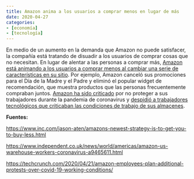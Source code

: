 ```yaml
---
title: Amazon anima a los usuarios a comprar menos en lugar de más
date: 2020-04-27
categories:
- [economía]
- [tecnología]
---
```


En medio de un aumento en la demanda que Amazon no puede satisfacer, la compañía está tratando de disuadir a los usuarios de comprar cosas que no necesitan. En lugar de alentar a las personas a comprar más, [Amazon está animando a los usuarios a comprar menos al cambiar una serie de características en su sitio](https://www.inc.com/jason-aten/amazons-newest-strategy-is-to-get-you-to-buy-less.html). Por ejemplo, Amazon canceló sus promociones para el Día de la Madre y el Padre y eliminó el popular widget de recomendación, que muestra productos que las personas frecuentemente compraban juntos. [Amazon ha sido criticado](https://techcrunch.com/2020/04/21/amazon-employees-plan-additional-protests-over-covid-19-working-conditions/) por no proteger a sus trabajadores durante la pandemia de coronavirus y [despidió a trabajadores tecnológicos que criticaban las condiciones de trabajo de sus almacenes](https://www.independent.co.uk/news/world/americas/amazon-us-warehouse-workers-coronavirus-a9465611.html).

<!--more-->

**Fuentes:**

https://www.inc.com/jason-aten/amazons-newest-strategy-is-to-get-you-to-buy-less.html

https://www.independent.co.uk/news/world/americas/amazon-us-warehouse-workers-coronavirus-a9465611.html

https://techcrunch.com/2020/04/21/amazon-employees-plan-additional-protests-over-covid-19-working-conditions/

